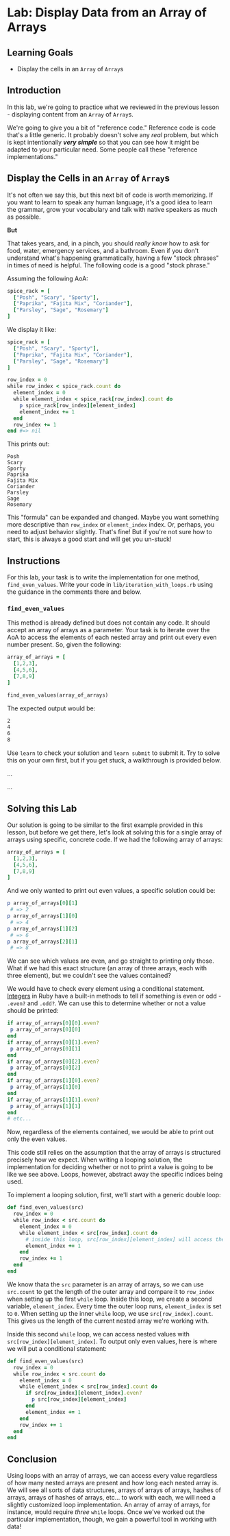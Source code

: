 # Lab: Display Data from an Array of Arrays

## Learning Goals

* Display the cells in an `Array` of `Array`s

## Introduction

In this lab, we're going to practice what we reviewed in the previous lesson -
displaying content from an `Array` of `Array`s.

We're going to give you a bit of "reference code." Reference code is code that's
a little generic. It probably doesn't solve any _real_ problem, but which is
kept intentionally ***very simple*** so that you can see how it might be adapted
to your particular need. Some people call these "reference implementations."

## Display the Cells in an `Array` of `Array`s

It's not often we say this, but this next bit of code is worth memorizing.
If you want to learn to speak any human language, it's a good idea to learn the
grammar, grow your vocabulary and talk with native speakers as much as
possible.

**But**

That takes years, and, in a pinch, you should _really know_ how to ask for
food, water, emergency services, and a bathroom. Even if you don't understand
what's happening grammatically, having a few "stock phrases" in times of need
is helpful.  The following code is a good "stock phrase."

Assuming the following AoA:

```ruby
spice_rack = [
  ["Posh", "Scary", "Sporty"],
  ["Paprika", "Fajita Mix", "Coriander"],
  ["Parsley", "Sage", "Rosemary"]
]
```

We display it like:

```ruby
spice_rack = [
  ["Posh", "Scary", "Sporty"],
  ["Paprika", "Fajita Mix", "Coriander"],
  ["Parsley", "Sage", "Rosemary"]
]

row_index = 0
while row_index < spice_rack.count do
  element_index = 0
  while element_index < spice_rack[row_index].count do
    p spice_rack[row_index][element_index]
    element_index += 1
  end
  row_index += 1
end #=> nil
```

This prints out:

```text
Posh
Scary
Sporty
Paprika
Fajita Mix
Coriander
Parsley
Sage
Rosemary
```

This "formula" can be expanded and changed. Maybe you want something more
descriptive than `row_index` or `element_index` index. Or, perhaps, you need to
adjust behavior slightly. That's fine! But if you're not sure how to start,
this is always a good start and will get you un-stuck!

## Instructions

For this lab, your task is to write the implementation for one method,
`find_even_values`. Write your code in `lib/iteration_with_loops.rb` using the
guidance in the comments there and below.

### `find_even_values`

This method is already defined but does not contain any code. It should accept
an array of arrays as a parameter. Your task is to iterate over the AoA to
access the elements of each nested array and print out every even number
present. So, given the following:

```rb
array_of_arrays = [
  [1,2,3],
  [4,5,6],
  [7,8,9]
]

find_even_values(array_of_arrays)
```

The expected output would be:

```sh
2
4
6
8
```

Use `learn` to check your solution and `learn submit` to submit it. Try to solve
this on your own first, but if you get stuck, a walkthrough is provided below.

...

...

## Solving this Lab

Our solution is going to be similar to the first example provided in this
lesson, but before we get there, let's look at solving this for a single array
of arrays using specific, concrete code. If we had the following array of arrays:

```rb
array_of_arrays = [
  [1,2,3],
  [4,5,6],
  [7,8,9]
]
```

And we only wanted to print out even values, a specific solution could be:

```rb
p array_of_arrays[0][1]
 # => 2
p array_of_arrays[1][0]
 # => 4
p array_of_arrays[1][2]
 # => 6
p array_of_arrays[2][1]
 # => 8
```

We can see which values are even, and go straight to printing only those. What
if we had this exact structure (an array of three arrays, each with three
element), but we couldn't see the values contained?

We would have to check every element using a conditional statement. [Integers][]
in Ruby have a built-in methods to tell if something is even or odd - `.even?`
and `.odd?`. We can use this to determine whether or not a value should be
printed:

[Integers]: https://ruby-doc.org/core-2.7.0/Integer.html

```rb
if array_of_arrays[0][0].even?
 p array_of_arrays[0][0]
end
if array_of_arrays[0][1].even?
 p array_of_arrays[0][1]
end
if array_of_arrays[0][2].even?
 p array_of_arrays[0][2]
end
if array_of_arrays[1][0].even?
 p array_of_arrays[1][0]
end
if array_of_arrays[1][1].even?
 p array_of_arrays[1][1]
end
# etc...
```

Now, regardless of the elements contained, we would be able to print out only
the even values.

This code still relies on the assumption that the array of arrays is structured
precisely how we expect. When writing a looping solution, the implementation for
deciding whether or not to print a value is going to be like we see above.
Loops, however, abstract away the specific indices being used.

To implement a looping solution, first, we'll start with a generic double loop:

```rb
def find_even_values(src)
  row_index = 0
  while row_index < src.count do
    element_index = 0
    while element_index < src[row_index].count do
      # inside this loop, src[row_index][element_index] will access the current element
      element_index += 1
    end
    row_index += 1
  end
end
```

We know thata the `src` parameter is an array of arrays, so we can use
`src.count` to get the length of the outer array and compare it to `row_index`
when setting up the first `while` loop. Inside this loop, we create a second
variable, `element_index`. Every time the outer loop runs, `element_index` is
set to `0`. When setting up the inner `while` loop, we use
`src[row_index].count`. This gives us the length of the current nested array
we're working with.

Inside this second `while` loop, we can access nested values with
`src[row_index][element_index]`. To output only even values, here is where we
will put a conditional statement:

```rb
def find_even_values(src)
  row_index = 0
  while row_index < src.count do
    element_index = 0
    while element_index < src[row_index].count do
      if src[row_index][element_index].even?
        p src[row_index][element_index]
      end
      element_index += 1
    end
    row_index += 1
  end
end
```

## Conclusion

Using loops with an array of arrays, we can access every value regardless of how
many nested arrays are present and how long each nested array is. We will see
all sorts of data structures, arrays of arrays of arrays, hashes of arrays,
arrays of hashes of arrays, etc... to work with each, we will need a slightly
customized loop implementation. An array of array of arrays, for instance, would
require _three_ `while` loops. Once we've worked out the particular
implementation, though, we gain a powerful tool in working with data!
